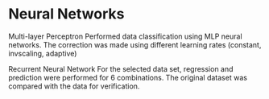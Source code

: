 # Neural Networks
Multi-layer Perceptron
Performed data classification using MLP neural networks. The correction was made using different learning rates (constant, invscaling, adaptive)

Recurrent Neural Network
For the selected data set, regression and prediction were performed for 6 combinations. The original dataset was compared with the data for verification.
